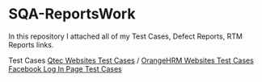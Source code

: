 # SQA-ReportsWork
In this repository I attached all of my Test Cases, Defect Reports, RTM Reports links.

Test Cases
[Qtec Websites Test Cases](https://docs.google.com/spreadsheets/d/1RrLT4BTvanfGtOK_25T89_1EB5hDOOx_h5152OV18C8/edit#gid=0) /
[OrangeHRM Websites Test Cases](https://docs.google.com/spreadsheets/d/1OjAHiQ-w-0d2x-kNbzBYY2mrcRGnR9cGVRoBj19smLk/edit#gid=1160708872)
[Facebook Log In Page Test Cases](https://docs.google.com/spreadsheets/d/1URfBBwbH9_B0YCa_Y5bHfJTbUY-MJ2BfBXBVSo0qdzA/edit#gid=0)
